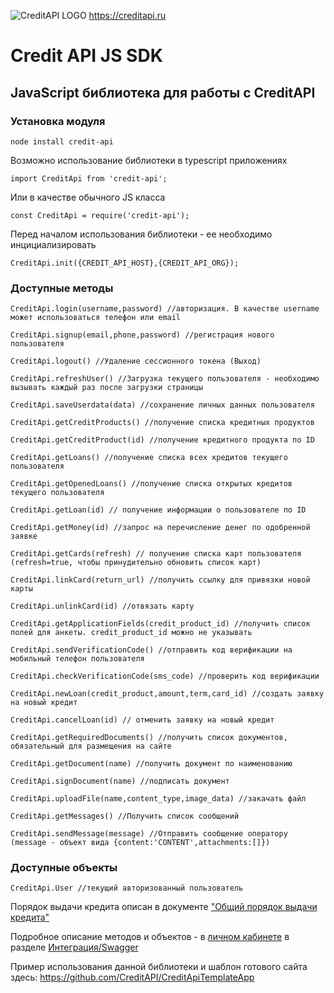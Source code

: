 ![CreditAPI LOGO](https://creditapi.ru/assets/img/favicon.png)
https://creditapi.ru
# Credit API JS SDK
## JavaScript библиотека для работы с CreditAPI 

### Установка модуля
    node install credit-api
    
Возможно использование библиотеки в typescript приложениях

    import CreditApi from 'credit-api';
    
Или в качестве обычного JS класса

    const CreditApi = require('credit-api');

Перед началом использования библиотеки - ее необходимо инцициализировать

    CreditApi.init({CREDIT_API_HOST},{CREDIT_API_ORG});


### Доступные методы


    CreditApi.login(username,password) //авторизация. В качестве username может использоваться телефон или email

    CreditApi.signup(email,phone,password) //регистрация нового пользователя
    
    CreditApi.logout() //Удаление сессионного токена (Выход)
    
    CreditApi.refreshUser() //Загрузка текущего пользователя - необходимо вызывать каждый раз после загрузки страницы
    
    CreditApi.saveUserdata(data) //сохранение личных данных пользователя
    
    CreditApi.getCreditProducts() //получение списка кредитных продуктов
    
    CreditApi.getCreditProduct(id) //получение кредитного продукта по ID
    
    CreditApi.getLoans() //получение списка всех кредитов текущего пользователя
    
    CreditApi.getOpenedLoans() //получение списка открытых кредитов текущего пользователя
    
    CreditApi.getLoan(id) // получение информации о пользователе по ID
    
    CreditApi.getMoney(id) //запрос на перечисление денег по одобренной заявке
    
    CreditApi.getCards(refresh) // получение списка карт пользователя (refresh=true, чтобы принудительно обновить список карт)
    
    CreditApi.linkCard(return_url) //получить ссылку для привязки новой карты
    
    CreditApi.unlinkCard(id) //отвязать карту
    
    CreditApi.getApplicationFields(credit_product_id) //получить список полей для анкеты. credit_product_id можно не указывать
    
    CreditApi.sendVerificationCode() //отправить код верификации на мобильный телефон пользователя
    
    CreditApi.checkVerificationCode(sms_code) //проверить код верификации 
    
    CreditApi.newLoan(credit_product,amount,term,card_id) //создать заявку на новый кредит
    
    CreditApi.cancelLoan(id) // отменить заявку на новый кредит
    
    CreditApi.getRequiredDocuments() //получить список документов, обязательный для размещения на сайте
    
    CreditApi.getDocument(name) //получить документ по наименованию
    
    CreditApi.signDocument(name) //подписать документ

    CreditApi.uploadFile(name,content_type,image_data) //закачать файл

    CreditApi.getMessages() //Получить список сообщений

    CreditApi.sendMessage(message) //Отправить сообщение оператору (message - объект вида {content:'CONTENT',attachments:[]})
    
### Доступные объекты

    CreditApi.User //текущий авторизованный пользователь
    
    
Порядок выдачи кредита описан в документе ["Общий порядок выдачи кредита"](https://creditapi.ru/assets/docs/CreditAPI%20Manual%20RU.pdf)

Подробное описание методов и объектов - в [личном кабинете](https://creditapi.ru/sandbox/) в разделе [Интеграция/Swagger](https://creditapi.ru/sandbox/#/integration/swagger)

Пример использования данной библиотеки и шаблон готового сайта здесь: https://github.com/CreditAPI/CreditApiTemplateApp

